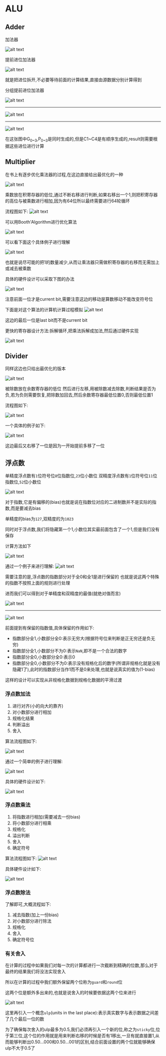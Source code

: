 # ALU

## Adder

加法器

![alt text](image.png)

提前进位加法器

![alt text](image-1.png)

就是把进位拆开,不必要等待前面的计算结果,直接由源数据分别计算得到

分组提前进位加法器

![alt text](image-2.png)

--------------------------------

![alt text](image-3.png)

--------------------------------

![alt text](image-4.png)

在这张图中G<sub>0~3</sub>,P<sub>0~3</sub>是同时生成的,但是C1~C4是有顺序生成的,result则需要根据这些进位进行计算

## Multiplier

在书上有逐步优化乘法器的过程,在这边直接给出最优化的一种

![alt text](image-5.png)

乘数放在积寄存器的低位,通过不断右移进行判断,如果右移出一个1,则把积寄存器的高位与被乘数进行相加,因为有64位所以最终需要进行64轮循环

流程图如下:
![alt text](image-6.png)

可以用Booth'Algorithm进行优化算法

![alt text](image-7.png)

可以看下面这个具体例子进行理解

![alt text](image-8.png)

也就是说尽可能的把1的数量减少,从而让乘法器只需做积寄存器的右移而无需加上或减去被乘数

具体的硬件设计可以采取下图的办法

![alt text](image-9.png)

注意前面一位才是current bit,需要注意这边的移动是算数移动不能改变符号位

下面是对这个算法的计算机计算过程模拟
![alt text](image-10.png)

这边的最后一位是last bit而不是current bit

更快的寄存器设计方法:拆解循环,把乘法拆解成加法,然后通过硬件实现

![alt text](image-11.png)


## Divider

同样这边也只给出最优化的版本

![alt text](image-12.png)

被除数放在余数寄存器的低位
然后进行左移,用被除数减去除数,判断结果是否为负,若为负则需要恢复,把除数加回去,然后余数寄存器最低位置0,否则最低位置1


流程图如下:

![alt text](image-13.png)

一个具体的例子如下:

![alt text](image-14.png)

这边最后又右移了一位是因为一开始提前多移了一位

## 浮点数

单精度浮点数有`1`位符号位`8`位指数位,`23`位小数位
双精度浮点数有`1`位符号位`11`位指数位,`52`位小数位

![alt text](image-15.png)

对于指数,它是有偏移的(bias)也就是说在指数位对应的二进制数并不是实际的指数,而是要减去bias

单精度的bias为`127`,双精度的为`1023`

同时对于浮点数,我们将隐藏第一个1,小数位其实最前面包含了一个1,但是我们没有保存

计算方法如下

![alt text](image-16.png)

通过一个例子来进行理解:
![alt text](image-17.png)

需要注意的是,浮点数的指数部分对于全0和全1是进行保留的
也就是说这两个特殊的指数不按照上面的规则进行处理

进而我们可以得到对于单精度和双精度的最值(就绝对值而言)

![alt text](image-18.png)

-----------------------------

![alt text](image-19.png)


前面提到有保留的指数值,具体保留的作用如下:
- 指数部分全1,小数部分全0:表示无穷大(根据符号位来判断是正无穷还是负无穷)
- 指数部分全1,小数部分不为0:表示`NaN`,即不是一个合法的数字
- 指数部分全0,小数部分全0:表示0
- 指数部分全0,小数部分不为0:表示没有规格化后的数字(所谓非规格化就是没有隐藏1了),此时的指数部分当作1而不是0来处理,也就是说真实的值为(1-bias)
 
这样的设计可以实现从非规格化数据到规格化数据的平滑过渡


### 浮点数加法

1. 进行对齐(小的向大的靠齐)
2. 对小数部分进行相加
3. 规格化结果
4. 判断溢出
5. 舍入

算法流程图如下:

![alt text](image-20.png)

通过一个简单的例子进行理解:

![alt text](image-21.png)

具体的硬件设计如下:

![alt text](image-22.png)

### 浮点数乘法

1. 将指数进行相加(需要减去一份bias)
2. 将小数部分进行相乘
3. 规格化
4. 溢出判断
5. 舍入
6. 确定符号


算法流程图如下:
![alt text](image-23.png)

具体硬件设计如下:

![alt text](image-24.png)

### 浮点数除法

了解即可,大概流程如下:
1. 减去指数(加上一份bias)
2. 对小数部分进行除法
3. 规格化
4. 舍入
5. 确定符号位


### 有关舍入

在计算的过程中如果我们对每一次的计算都进行一次截断到精确的位数,那么对于最终的结果我们将没法实现舍入

所以在计算的过程中我们额外保留两个位称为`guard`和`round`位

这两个位是额外多出来的,也就是说舍入的时候要依据这两个位来进行

![alt text](image-25.png)

这里再引入一个概念`ulp`(units in the last place):表示真实数字与表示数据之间差了几个最后一位的数

为了确保每次舍入的ulp最多为0.5,我们必须再引入一个新的位,称之为`sticky`位,位于第三位,这个位的作用就是用来判断右移的时候是否有1移出,一旦有就直接置1,从而能够判断出0.50...000和0.50...001的区别,结合前面设置的两个位就能够确保ulp不大于0.5了
